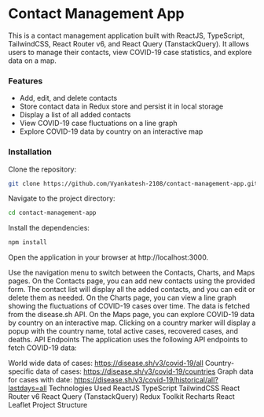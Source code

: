 # Contact Management App

This is a contact management application built with ReactJS, TypeScript, TailwindCSS, React Router v6, and React Query (TanstackQuery). It allows users to manage their contacts, view COVID-19 case statistics, and explore data on a map.

### Features

- Add, edit, and delete contacts
- Store contact data in Redux store and persist it in local storage
- Display a list of all added contacts
- View COVID-19 case fluctuations on a line graph
- Explore COVID-19 data by country on an interactive map

### Installation

Clone the repository:

```bash
git clone https://github.com/Vyankatesh-2108/contact-management-app.git
```

Navigate to the project directory:

```bash
cd contact-management-app
```

Install the dependencies:

```bash
npm install
```

Open the application in your browser at http://localhost:3000.

Use the navigation menu to switch between the Contacts, Charts, and Maps pages.
On the Contacts page, you can add new contacts using the provided form. The contact list will display all the added contacts, and you can edit or delete them as needed.
On the Charts page, you can view a line graph showing the fluctuations of COVID-19 cases over time. The data is fetched from the disease.sh API.
On the Maps page, you can explore COVID-19 data by country on an interactive map. Clicking on a country marker will display a popup with the country name, total active cases, recovered cases, and deaths.
API Endpoints
The application uses the following API endpoints to fetch COVID-19 data:

World wide data of cases: https://disease.sh/v3/covid-19/all
Country-specific data of cases: https://disease.sh/v3/covid-19/countries
Graph data for cases with date: https://disease.sh/v3/covid-19/historical/all?lastdays=all
Technologies Used
ReactJS
TypeScript
TailwindCSS
React Router v6
React Query (TanstackQuery)
Redux Toolkit
Recharts
React Leaflet
Project Structure
